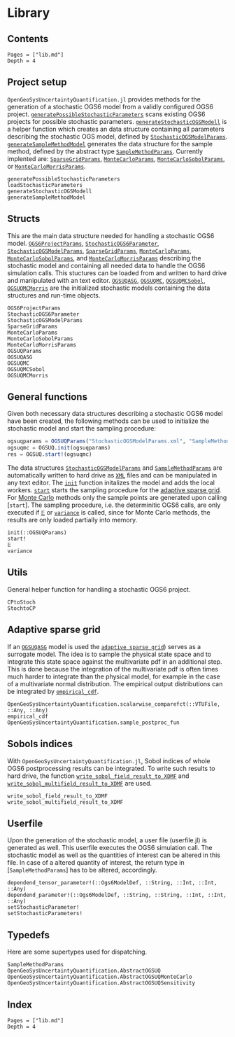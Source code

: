 # Library

## Contents 

```@contents
Pages = ["lib.md"]
Depth = 4
```

## Project setup

`OpenGeoSysUncertaintyQuantification.jl` provides methods for the generation of a stochastic OGS6 model from a validly configured OGS6 project. [`generatePossibleStochasticParameters`](@ref) scans existing OGS6 projects for possible stochastic parameters. [`generateStochasticOGSModell`](@ref) is a helper function which creates an data structure containing all parameters describing the stochastic OGS model, defined by [`StochasticOGSModelParams`](@ref). [`generateSampleMethodModel`](@ref) generates the data structure for the sample method, defined by the abstract type [`SampleMethodParams`](@ref). Currently implented are: [`SparseGridParams`](@ref), [`MonteCarloParams`](@ref), [`MonteCarloSobolParams`](@ref), or [`MonteCarloMorrisParams`](@ref).

```@docs
generatePossibleStochasticParameters
loadStochasticParameters
generateStochasticOGSModell
generateSampleMethodModel
```

## Structs

This are the main data structure needed for handling a stochastic OGS6 model. [`OGS6ProjectParams`](@ref), [`StochasticOGS6Parameter`](@ref), [`StochasticOGSModelParams`](@ref), [`SparseGridParams`](@ref), [`MonteCarloParams`](@ref), [`MonteCarloSobolParams`](@ref), and [`MonteCarloMorrisParams`](@ref) describing the stochastic model and containing all needed data to handle the OGS6 simulation calls. This stuctures can be loaded from and written to hard drive and manipulated with an text editor.
[`OGSUQASG`](@ref), [`OGSUQMC`](@ref), [`OGSUQMCSobol`](@ref), [`OGSUQMCMorris`](@ref) are the initialized stochastic models containing the data structures and run-time objects.

```@docs
OGS6ProjectParams
StochasticOGS6Parameter
StochasticOGSModelParams
SparseGridParams
MonteCarloParams
MonteCarloSobolParams
MonteCarloMorrisParams
OGSUQParams
OGSUQASG
OGSUQMC
OGSUQMCSobol
OGSUQMCMorris
```

## General functions

Given both necessary data structures describing a stochastic OGS6 model have been created, the following methods can be used to initialize the stochastic model and start the sampling procedure:

```julia
ogsuqparams = OGSUQParams("StochasticOGSModelParams.xml", "SampleMethodParams.xml")
ogsuqmc = OGSUQ.init(ogsuqparams)
res = OGSUQ.start!(ogsuqmc)
```

The data structures [`StochasticOGSModelParams`](@ref) and [`SampleMethodParams`](@ref) are automatically written to hard drive as [`XML`](https://github.com/baxmittens/XMLParser.jl/blob/9f28a42e14c238b913d994525d291e89f00a1aad/src/XMLParser/julia2xml.jl#L35) files and can be manipulated in any text editor.
The [`init`](@ref) function initalizes the model and adds the local workers. [`start`](@ref) starts the sampling procedure for the [adaptive sparse grid](https://baxmittens.github.io/DistributedSparseGrids.jl/dev/). For [Monte Carlo](@ref) methods only the sample points are generated upon calling [`start`]. The sampling procedure, i.e. the determinitic OGS6 calls, are only executed if [`𝔼`](@ref) or [`variance`](@ref) is called, since for Monte Carlo methods, the results are only loaded partially into memory.   

```@docs
init(::OGSUQParams)
start!
𝔼
variance
```

## Utils

General helper function for handling a stochastic OGS6 project.

```@docs
CPtoStoch
StochtoCP
```


## Adaptive sparse grid

If an [`OGSUQASG`](@ref) model is used the [`adaptive sparse grid`](https://baxmittens.github.io/DistributedSparseGrids.jl/dev/)) serves as a surrogate model. The idea is to sample the physical state space and to integrate this state space against the multivariate pdf in an additional step. This is done because the integration of the multivariate pdf is often times much harder to integrate than the physical model, for example in the case of a multivariate normal distribution. The empirical output distributions can be integrated by [`empirical_cdf`](@ref).

```@docs
OpenGeoSysUncertaintyQuantification.scalarwise_comparefct(::VTUFile, ::Any, ::Any)
empirical_cdf
OpenGeoSysUncertaintyQuantification.sample_postproc_fun
```

## Sobols indices

With `OpenGeoSysUncertaintyQuantification.jl`, Sobol indices of whole OGS6 postprocessing results can be integrated. To write such results to hard drive, the function [`write_sobol_field_result_to_XDMF`](@ref) and [`write_sobol_multifield_result_to_XDMF`](@ref) are used.

```@docs
write_sobol_field_result_to_XDMF
write_sobol_multifield_result_to_XDMF
```

## Userfile

Upon the generation of the stochastic model, a user file (userfile.jl) is generated as well. This userfile executes the OGS6 simulation call. The stochastic model as well as the quantities of interest can be altered in this file. In case of a altered quantity of interest, the return type in [`SampleMethodParams`] has to be altered, accordingly.

```@docs
dependend_tensor_parameter!(::Ogs6ModelDef, ::String, ::Int, ::Int, ::Any)
dependend_parameter!(::Ogs6ModelDef, ::String, ::String, ::Int, ::Int, ::Any)
setStochasticParameter!
setStochasticParameters!
```

## Typedefs

Here are some supertypes used for dispatching.

```@docs
SampleMethodParams
OpenGeoSysUncertaintyQuantification.AbstractOGSUQ
OpenGeoSysUncertaintyQuantification.AbstractOGSUQMonteCarlo
OpenGeoSysUncertaintyQuantification.AbstractOGSUQSensitivity
```

## Index

```@index
Pages = ["lib.md"]
Depth = 4
```
